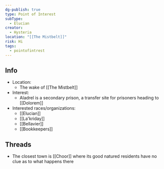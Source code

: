 ```yaml
---
dg-publish: true
type: Point of Interest
subType:
  - Elucian
creator:
  - Hysteria
location: "[[The Mistbelt]]"
risk: Hi
tags:
  - pointofintrest
---
```

## Info
- Location:
	- The wake of [[The Mistbelt]]
- Interest:
	- Aladrel is a secondary prison, a transfer site for prisoners heading to [[Dolorem]]
- Interested races/organizations:
	- [[Elucian]]
	- [[La'kriday]]
	- [[Bellavier]]
	- [[Bookkeepers]]

## Threads
- The closest town is [[Choor]] where its good natured residents have no clue as to what happens there

